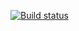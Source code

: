 [![Build status](https://ci.appveyor.com/api/projects/status/e55n08w8fq0da4i5?svg=true)](https://ci.appveyor.com/project/Ramastix/hwpatterns2)
